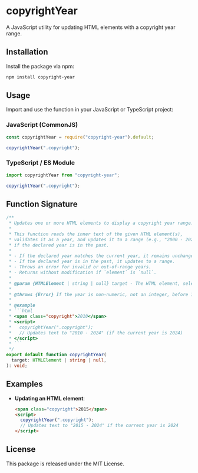 # copyrightYear

A JavaScript utility for updating HTML elements with a copyright year range.

## Installation

Install the package via npm:

```sh
npm install copyright-year
```

## Usage

Import and use the function in your JavaScript or TypeScript project:

### JavaScript (CommonJS)

```js
const copyrightYear = require("copyright-year").default;

copyrightYear(".copyright");
```

### TypeScript / ES Module

```ts
import copyrightYear from "copyright-year";

copyrightYear(".copyright");
```

## Function Signature

````ts
/**
 * Updates one or more HTML elements to display a copyright year range.
 *
 * This function reads the inner text of the given HTML element(s),
 * validates it as a year, and updates it to a range (e.g., "2000 - 2024")
 * if the declared year is in the past.
 *
 * - If the declared year matches the current year, it remains unchanged.
 * - If the declared year is in the past, it updates to a range.
 * - Throws an error for invalid or out-of-range years.
 * - Returns without modification if `element` is `null`.
 *
 * @param {HTMLElement | string | null} target - The HTML element, selector string, or null.
 *
 * @throws {Error} If the year is non-numeric, not an integer, before 1911, or in the future.
 *
 * @example
 * ```html
 * <span class="copyright">2010</span>
 * <script>
 *   copyrightYear(".copyright");
 *   // Updates text to "2010 - 2024" (if the current year is 2024)
 * </script>
 * ```
 */
export default function copyrightYear(
  target: HTMLElement | string | null,
): void;
````

## Examples

- **Updating an HTML element**:
  ```html
  <span class="copyright">2015</span>
  <script>
    copyrightYear(".copyright");
    // Updates text to "2015 - 2024" if the current year is 2024
  </script>
  ```

## License

This package is released under the MIT License.
